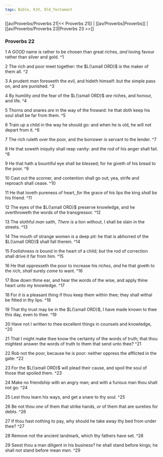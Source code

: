 ```yaml
---
tags: Bible, KJV, Old_Testament
---
```


[[av/Proverbs/Proverbs 21|<< Proverbs 21]] | [[av/Proverbs|Proverbs]] | [[av/Proverbs/Proverbs 23|Proverbs 23 >>]]

### Proverbs 22

1 A _GOOD_ name _is_ rather to be chosen than great riches, _and_ loving favour rather than silver and gold. ^1

2 The rich and poor meet together: the $L{\small ORD}$ _is_ the maker of them all. ^2

3 A prudent _man_ foreseeth the evil, and hideth himself: but the simple pass on, and are punished. ^3

4 By humility _and_ the fear of the $L{\small ORD}$ _are_ riches, and honour, and life. ^4

5 Thorns _and_ snares _are_ in the way of the froward: he that doth keep his soul shall be far from them. ^5

6 Train up a child in the way he should go: and when he is old, he will not depart from it. ^6

7 The rich ruleth over the poor, and the borrower _is_ servant to the lender. ^7

8 He that soweth iniquity shall reap vanity: and the rod of his anger shall fail. ^8

9 He that hath a bountiful eye shall be blessed; for he giveth of his bread to the poor. ^9

10 Cast out the scorner, and contention shall go out; yea, strife and reproach shall cease. ^10

11 He that loveth pureness of heart, _for_ the grace of his lips the king _shall_ _be_ his friend. ^11

12 The eyes of the $L{\small ORD}$ preserve knowledge, and he overthroweth the words of the transgressor. ^12

13 The slothful _man_ saith, _There_ _is_ a lion without, I shall be slain in the streets. ^13

14 The mouth of strange women _is_ a deep pit: he that is abhorred of the $L{\small ORD}$ shall fall therein. ^14

15 Foolishness _is_ bound in the heart of a child; _but_ the rod of correction shall drive it far from him. ^15

16 He that oppresseth the poor to increase his _riches_, _and_ he that giveth to the rich, _shall_ surely _come_ to want. ^16

17 Bow down thine ear, and hear the words of the wise, and apply thine heart unto my knowledge. ^17

18 For _it_ _is_ a pleasant thing if thou keep them within thee; they shall withal be fitted in thy lips. ^18

19 That thy trust may be in the $L{\small ORD}$, I have made known to thee this day, even to thee. ^19

20 Have not I written to thee excellent things in counsels and knowledge, ^20

21 That I might make thee know the certainty of the words of truth; that thou mightest answer the words of truth to them that send unto thee? ^21

22 Rob not the poor, because he _is_ poor: neither oppress the afflicted in the gate: ^22

23 For the $L{\small ORD}$ will plead their cause, and spoil the soul of those that spoiled them. ^23

24 Make no friendship with an angry man; and with a furious man thou shalt not go: ^24

25 Lest thou learn his ways, and get a snare to thy soul. ^25

26 Be not thou _one_ of them that strike hands, _or_ of them that are sureties for debts. ^26

27 If thou hast nothing to pay, why should he take away thy bed from under thee? ^27

28 Remove not the ancient landmark, which thy fathers have set. ^28

29 Seest thou a man diligent in his business? he shall stand before kings; he shall not stand before mean _men_. ^29
